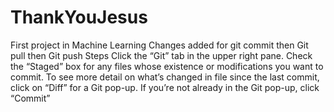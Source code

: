 # ThankYouJesus
First project in Machine Learning
Changes added for git commit then Git pull then Git push
Steps 
Click the “Git” tab in the upper right pane.
Check the “Staged” box for any files whose existence or modifications you want to commit.
To see more detail on what’s changed in file since the last commit, click on “Diff” for a Git pop-up.
If you’re not already in the Git pop-up, click “Commit”
